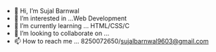 - 👋 Hi, I’m Sujal Barnwal
- 👀 I’m interested in ...Web Development
- 🌱 I’m currently learning ... HTML/CSS/C
- 💞️ I’m looking to collaborate on ...
- 📫 How to reach me ... 8250072650/sujalbarnwal9603@gmail.com

<!---
sujalbarnwal9603/sujalbarnwal9603 is a ✨ special ✨ repository because its `README.md` (this file) appears on your GitHub profile.
You can click the Preview link to take a look at your changes.
--->
